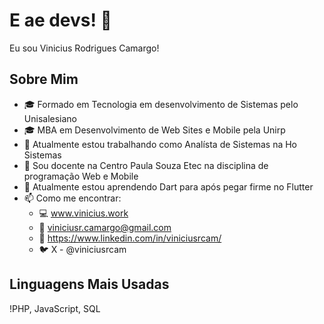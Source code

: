 # E ae devs! 👋

Eu sou Vinicius Rodrigues Camargo!

## Sobre Mim
- 🎓 Formado em Tecnologia em desenvolvimento de Sistemas pelo Unisalesiano
- 🎓 MBA em Desenvolvimento de Web Sites e Mobile pela Unirp
- 💼 Atualmente estou trabalhando como Analísta de Sistemas na Ho Sistemas
- 💼 Sou docente na Centro Paula Souza Etec na disciplina de programação Web e Mobile
- 🌱 Atualmente estou aprendendo Dart para após pegar firme no Flutter
- 📫 Como me encontrar: 
  - :computer: www.vinicius.work
  - :email: viniciusr.camargo@gmail.com
  - :office: https://www.linkedin.com/in/viniciusrcam/
  - :bird: X - @viniciusrcam
  

## Linguagens Mais Usadas
!PHP, JavaScript, SQL
